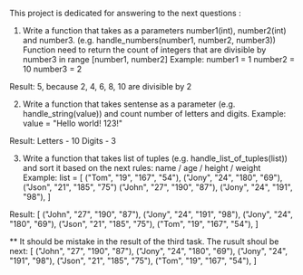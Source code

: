 This project is dedicated for answering to the next questions :

1. Write a function that takes as a parameters number1(int), number2(int) and number3. (e.g. handle_numbers(number1, number2, number3))
Function need to return the count of integers that are divisible by number3 in range [number1, number2]
Example:
number1 = 1
number2 = 10
number3 = 2

Result: 
5, because 2, 4, 6, 8, 10 are divisible by 2


2. Write a function that takes sentense as a parameter (e.g. handle_string(value)) and count number of letters and digits.
Example:
value = "Hello world! 123!"

Result:
Letters -  10
Digits -  3


3. Write a function that takes list of tuples (e.g. handle_list_of_tuples(list)) and sort it based on the next rules:
name / age / height / weight
Example:
list = [
    ("Tom", "19", "167", "54"), 
    ("Jony", "24", "180", "69"),
    ("Json", "21", "185", "75") 
    ("John", "27", "190", "87"), 
    ("Jony", "24", "191", "98"), 
    ]

Result:
[
    ("John", "27", "190", "87"),
    ("Jony", "24", "191", "98"),
    ("Jony", "24", "180", "69"),
    ("Json", "21", "185", "75"),
    ("Tom", "19", "167", "54"),
]

** It should be mistake in the result of the third task. The rusult shoul be next: 
[
    ("John", "27", "190", "87"),
    ("Jony", "24", "180", "69"),
    ("Jony", "24", "191", "98"),
    ("Json", "21", "185", "75"),
    ("Tom", "19", "167", "54"),
]
